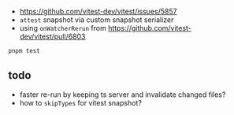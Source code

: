 - https://github.com/vitest-dev/vitest/issues/5857
- `attest` snapshot via custom snapshot serializer
- using `onWatcherRerun` from https://github.com/vitest-dev/vitest/pull/6803

```sh
pnpm test
```

## todo

- faster re-run by keeping ts server and invalidate changed files?
- how to `skipTypes` for vitest snapshot?
